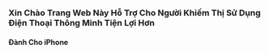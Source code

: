 ### Xin Chào Trang Web Này Hỗ Trợ Cho Người Khiếm Thị Sử Dụng Điện Thoại Thông Minh Tiện Lợi Hơn

#### Đành Cho iPhone 

